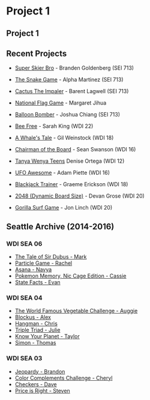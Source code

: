 # Project 1

## Project 1

## Recent Projects

* [Super Skier Bro](https://bgoldenberg161.github.io/SuperSkierBro/) - Branden Goldenberg \(SEI 713\)
* [The Snake Game](https://alpha-martinez.github.io/project-1/) - Alpha Martinez \(SEI 713\)
* [Cactus The Impaler](https://blangwell.github.io/cactus-the-impaler/) - Barent Lagwell \(SEI 713\)
* [National Flag Game](https://margaret-jihua.github.io/national-flag-game/) - Margaret Jihua
* [Balloon Bomber](https://imjchiang.github.io/project-1/) - Joshua Chiang \(SEI 713\)

* [Bee Free](https://009kings.github.io/beeFree/) - Sarah King \(WDI 22\)
* [A Whale's Tale](http://motionless-toe.surge.sh) - Gil Weinstock \(WDI 18\)
* [Chairman of the Board](http://seancswanson.com/chairman-of-the-board/) - Sean Swanson \(WDI 16\)
* [Tanya Wenya Teens](https://dddotcom.github.io/twt/) Denise Ortega \(WDI 12\)
* [UFO Awesome](https://adamredwoods.github.io/wdi-game-project1/) - Adam Piette \(WDI 16\)
* [Blackjack Trainer](https://graemeerickson.github.io/blackjack_strategy/) - Graeme Erickson \(WDI 18\)
* [2048 \(Dynamic Board Size\)](https://devangrose.github.io/) - Devan Grose \(WDI 20\)
* [Gorilla Surf Game](https://jonmlinch.github.io/game-project/) - Jon Linch \(WDI 20\)

## Seattle Archive \(2014-2016\)

### WDI SEA 06

* [The Tale of Sir Dubus - Mark](http://abelmark.github.io/RPGSite/)
* [Particle Game - Rachel](http://nepios.github.io/particle_game/)
* [Asana - Navya](http://navyayvan.github.io/Asana/)
* [Pokemon Memory, Nic Cage Edition - Cassie](http://cassicakes.github.io/project1/)
* [State Facts - Evan](http://evwilkin.github.io/state_facts_game/)

### WDI SEA 04

* [The World Famous Vegetable Challenge - Auggie](http://www.agustinbautista.com/vegetable-quiz/)
* [Blockus - Alex](http://meet-alexmac.com/Blokus/)
* [Hangman - Chris](http://thecodingcarlson.github.io/Hangman/)
* [Triple Triad - Julie](http://jsakalys.github.io/triple-triad/)
* [Know Your Planet - Taylor](http://taylorbolin.github.io/Know-Your-Planet/)
* [Simon - Thomas](http://thomasvaeth.com/ga-simon/)

### WDI SEA 03

* [Jeopardy - Brandon](http://branweb1.github.io/jepclone/)
* [Color Complements Challenge - Cheryl](http://cherylafitz.github.io/color-complements-game/)
* [Checkers - Dave](http://cjoybluv.github.io/wdi-checkers/)
* [Price is Right - Steven](http://stevenaldous.github.io/price-is-right/)

